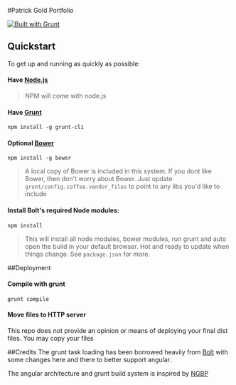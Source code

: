 #Patrick Gold Portfolio

[![Built with Grunt](https://cdn.gruntjs.com/builtwith.png)](http://gruntjs.com/)

## Quickstart

To get up and running as quickly as possible:

#### Have [Node.js](http://nodejs.org/)    
> NPM will come with node.js

#### Have [Grunt](http://gruntjs.com/)  
`npm install -g grunt-cli`

#### Optional [Bower](http://bower.io/)  
`npm install -g bower`
> A local copy of Bower is included in this system. If you dont like Bower, then don't worry about Bower. Just update `grunt/config.coffee.vendor_files` to point to any libs you'd like to include

#### **Install Bolt's required Node modules**:  
`npm install`  
> This will install all node modules, bower modules, run grunt and auto open the build in your default browser. Hot and ready to update when things change. See `package.json` for more.


##Deployment

#### Compile with grunt
`grunt compile`

#### Move files to HTTP server
This repo does not provide an opinion or means of deploying your final dist files. You may copy your files


##Credits
The grunt task loading has been borrowed heavily from [Bolt](https://github.com/argyleink/Bolt) with some changes here and there to better support angular.

The angular architecture and grunt build system is inspired by [NGBP](https://github.com/ngbp/ngbp)
